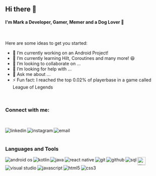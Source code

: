 ## Hi there 👋

#### I'm Mark a Developer, Gamer, Memer and a Dog Lover 🐾

<br />

Here are some ideas to get you started:

- 🔭 I’m currently working on an Android Project!
- 🌱 I’m currently learning Hilt, Coroutines and many more! 😆
- 👯 I’m looking to collaborate on ...
- 🤔 I’m looking for help with ...
- 💬 Ask me about ...
- ⚡ Fun fact: I reached the top 0.02% of playerbase in a game called League of Legends 

<br />

### Connect with me:
<br />

[<img src="https://img.icons8.com/material-outlined/26/000000/linkedin--v1.png" align="left" alt="linkedin"/>][linkedin]
[<img src="https://img.icons8.com/material-outlined/26/000000/instagram-new--v1.png" align="left" alt="instagram" />][instagram]
[<img src="https://img.icons8.com/material/26/000000/gmail--v1.png" align="left" alt="email"/>][email]

<br />
<br />


### Languages and Tools

<img src="https://img.icons8.com/plasticine/27/000000/android-os.png" align="left" alt="android os" title="android os" />

<img src="https://img.icons8.com/color/26/000000/kotlin.png" align="left" alt="kotlin" title="kotlin"/>

<img src="https://img.icons8.com/dusk/26/000000/java-coffee-cup-logo.png" align="left" alt ="java" title="java"/>

<img src="https://img.icons8.com/color/26/000000/react-native.png" align="left" alt="react native" title="react native"/>

<img src="https://img.icons8.com/color/26/000000/git.png" align="left" alt="git" title="git"/>

<img src="https://img.icons8.com/fluent/26/000000/github.png" align="left" alt="github" title="github"/>

<img src="https://img.icons8.com/ultraviolet/26/000000/database.png" align="left" alt="sql" title="sql"/>

<img src="https://www.flaticon.com/svg/static/icons/svg/919/919836.svg" width="26px" align="left" alt="mysql" title="mysql"/>

<img src="https://img.icons8.com/fluent/26/000000/visual-studio-code-2019.png"  align="left" alt="visual studio" title="visual studio"/>

<img src="https://img.icons8.com/color/26/000000/javascript.png" align="left" alt="javascript" title="javascript"/>

<img src="https://img.icons8.com/color/26/000000/html-5.png" align="left" alt="html5" title="html"/>

<img src="https://img.icons8.com/color/26/000000/css3.png" align="left" alt="css3" title="css"/>


[linkedin]: https://www.linkedin.com/in/mark-arago/
[instagram]: https://www.instagram.com/mrkarago/
[email]: mailto:markjosepharago@gmail.com